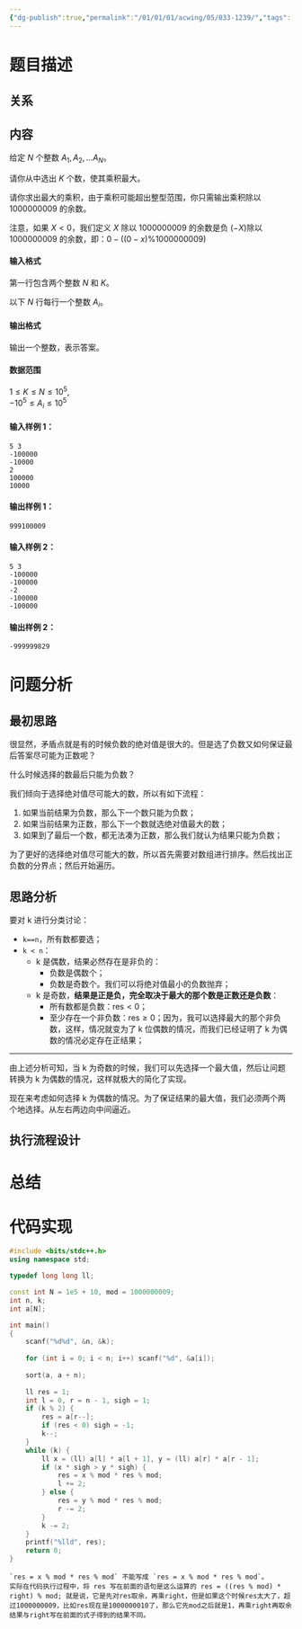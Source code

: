 ```yaml
---
{"dg-publish":true,"permalink":"/01/01/01/acwing/05/033-1239/","tags":["personal/blog","algorithm/greedy","algorithm/双指针法"]}
---
```



# 题目描述
## 关系

## 内容
给定 $N$ 个整数 $A_1, A_2, … A_N$。

请你从中选出 $K$ 个数，使其乘积最大。

请你求出最大的乘积，由于乘积可能超出整型范围，你只需输出乘积除以 $1000000009$ 的余数。

注意，如果 $X<0$，我们定义 $X$ 除以 $1000000009$ 的余数是负 ($-X$)除以 $1000000009$ 的余数，即：$0-((0-x) \% 1000000009)$

#### 输入格式

第一行包含两个整数 $N$ 和 $K$。

以下 $N$ 行每行一个整数 $A_i$。

#### 输出格式

输出一个整数，表示答案。

#### 数据范围

$1 \le K \le N \le 10^5$,  
$-10^5 \le A_i \le 10^5$

#### 输入样例 1：

```
5 3
-100000
-10000
2
100000
10000
```

#### 输出样例 1：

```
999100009
```

#### 输入样例 2：

```
5 3
-100000
-100000
-2
-100000
-100000
```

#### 输出样例 2：

```
-999999829
```
# 问题分析
## 最初思路
很显然，矛盾点就是有的时候负数的绝对值是很大的。但是选了负数又如何保证最后答案尽可能为正数呢？

什么时候选择的数最后只能为负数？

我们倾向于选择绝对值尽可能大的数，所以有如下流程：
 1. 如果当前结果为负数，那么下一个数只能为负数；
 2. 如果当前结果为正数，那么下一个数就选绝对值最大的数；
 3. 如果到了最后一个数，都无法凑为正数，那么我们就认为结果只能为负数；

为了更好的选择绝对值尽可能大的数，所以首先需要对数组进行排序。然后找出正负数的分界点；然后开始遍历。
## 思路分析
要对 k 进行分类讨论：
 + `k==n`，所有数都要选；
 + `k < n`：
	 + k 是偶数，结果必然存在是非负的：
		 + 负数是偶数个；
		 + 负数是奇数个。我们可以将绝对值最小的负数抛弃；
	+ k 是奇数，**结果是正是负，完全取决于最大的那个数是正数还是负数**：
		+ 所有数都是负数：$\displaystyle \text{res}<0$；
		+ 至少存在一个非负数：$\displaystyle \text{res}\geq 0$；因为，我可以选择最大的那个非负数，这样，情况就变为了 k 位偶数的情况，而我们已经证明了 k 为偶数的情况必定存在正结果；
***
由上述分析可知，当 k 为奇数的时候，我们可以先选择一个最大值，然后让问题转换为 k 为偶数的情况，这样就极大的简化了实现。

现在来考虑如何选择 k 为偶数的情况。为了保证结果的最大值，我们必须两个两个地选择。从左右两边向中间逼近。

## 执行流程设计

# 总结

# 代码实现
```c++
#include <bits/stdc++.h>
using namespace std;

typedef long long ll;

const int N = 1e5 + 10, mod = 1000000009;
int n, k;
int a[N];

int main()
{
    scanf("%d%d", &n, &k);
    
    for (int i = 0; i < n; i++) scanf("%d", &a[i]);
    
    sort(a, a + n);
    
    ll res = 1;
    int l = 0, r = n - 1, sigh = 1;
    if (k % 2) {
        res = a[r--];
        if (res < 0) sigh = -1;
        k--;
    }
    while (k) {
        ll x = (ll) a[l] * a[l + 1], y = (ll) a[r] * a[r - 1];
        if (x * sigh > y * sigh) {
            res = x % mod * res % mod;
            l += 2;
        } else {
            res = y % mod * res % mod;
            r -= 2;
        }
        k -= 2;
    }
    printf("%lld", res);
    return 0;
}
```

```ad-note
`res = x % mod * res % mod` 不能写成 `res = x % mod * res % mod`。
实际在代码执行过程中，将 res 写在前面的语句是这么运算的 res = ((res % mod) * right) % mod; 就是说，它是先对res取余，再乘right，但是如果这个时候res太大了，超过1000000009，比如res现在是1000000010了，那么它先mod之后就是1，再乘right再取余结果与right写在前面的式子得到的结果不同。
```
